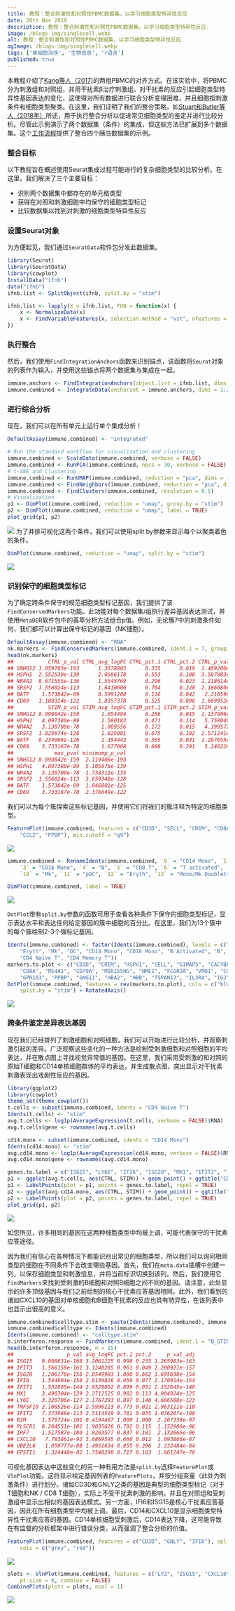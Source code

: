 ```yaml
---
title: 教程：整合刺激性和对照性PBMC数据集，以学习细胞类型特异性反应
date: 20th Nov 2019
description: 教程：整合刺激性和对照性PBMC数据集，以学习细胞类型特异性反应.
image: /blogs-img/singlecell.webp
alt: 教程：整合刺激性和对照性PBMC数据集，以学习细胞类型特异性反应
ogImage: /blogs-img/singlecell.webp
tags: ['单细胞测序', '生物信息', 'r语言']
published: true
---
```


本教程介绍了[Kang等人（2017)](https://www.nature.com/articles/nbt.4042)的两组PBMC的对齐方式。在该实验中，将PBMC分为刺激组和对照组，并用干扰素β治疗刺激组。对干扰素的反应引起细胞类型特异性基因表达的变化，这使得对所有数据进行联合分析变得困难，并且细胞按刺激条件和细胞类型聚类。在这里，我们证明了我们的整合策略，如[Stuart和Butler等人（2018年）](https://www.biorxiv.org/content/early/2018/11/02/460147)所述，用于执行整合分析以促进常见细胞类型的鉴定并进行比较分析。尽管此示例演示了两个数据集（条件）的集成，但这些方法已扩展到多个数据集。这个[工作流程](https://satijalab.org/seurat/pancreas_integration_label_transfer.html)提供了整合四个胰岛数据集的示例。


### 整合目标

以下教程旨在概述使用Seurat集成过程可能进行的复杂细胞类型的比较分析。在这里，我们解决了三个主要目标：

* 识别两个数据集中都存在的单元格类型
* 获得在对照和刺激细胞中均保守的细胞类型标记
* 比较数据集以找到对刺激的细胞类型特异性反应

### 设置Seurat对象

为方便起见，我们通过`SeuratData`软件包分发此数据集。
```r
library(Seurat)
library(SeuratData)
library(cowplot)
InstallData("ifnb")
data("ifnb")
ifnb.list <- SplitObject(ifnb, split.by = "stim")

ifnb.list <- lapply(X = ifnb.list, FUN = function(x) {
    x <- NormalizeData(x)
    x <- FindVariableFeatures(x, selection.method = "vst", nfeatures = 2000)
})
```

### 执行整合

然后，我们使用`FindIntegrationAnchors`函数来识别锚点，该函数将`Seurat`对象的列表作为输入，并使用这些锚点将两个数据集与集成在一起。
```r
immune.anchors <- FindIntegrationAnchors(object.list = ifnb.list, dims = 1:20)
immune.combined <- IntegrateData(anchorset = immune.anchors, dims = 1:20)
```

### 进行综合分析

现在，我们可以在所有单元上运行单个集成分析！
```r
DefaultAssay(immune.combined) <- "integrated"

# Run the standard workflow for visualization and clustering
immune.combined <- ScaleData(immune.combined, verbose = FALSE)
immune.combined <- RunPCA(immune.combined, npcs = 30, verbose = FALSE)
# t-SNE and Clustering
immune.combined <- RunUMAP(immune.combined, reduction = "pca", dims = 1:20)
immune.combined <- FindNeighbors(immune.combined, reduction = "pca", dims = 1:20)
immune.combined <- FindClusters(immune.combined, resolution = 0.5)
# Visualization
p1 <- DimPlot(immune.combined, reduction = "umap", group.by = "stim")
p2 <- DimPlot(immune.combined, reduction = "umap", label = TRUE)
plot_grid(p1, p2)
```
![](https://i.loli.net/2019/12/11/J7YB4t9FGzNgjUx.png)
为了并排可视化这两个条件，我们可以使用split.by参数来显示每个以聚类着色的条件。
```r
DimPlot(immune.combined, reduction = "umap", split.by = "stim")
```
![](https://i.loli.net/2019/12/11/qKrMcbdkETNV81n.png)

### 识别保守的细胞类型标记

为了确定跨条件保守的规范细胞类型标记基因，我们提供了该`FindConservedMarkers`功能。此功能对每个数据集/组执行差异基因表达测试，并使用`MetaDE`R软件包中的荟萃分析方法组合p值。例如，无论簇7中的刺激条件如何，我们都可以计算出保守标记的基因（NK细胞）。
```r
DefaultAssay(immune.combined) <- "RNA"
nk.markers <- FindConservedMarkers(immune.combined, ident.1 = 7, grouping.var = "stim", verbose = FALSE)
head(nk.markers)
##           CTRL_p_val CTRL_avg_logFC CTRL_pct.1 CTRL_pct.2 CTRL_p_val_adj
## SNHG12 1.059703e-193      1.3678805      0.335      0.019  1.489200e-189
## HSPH1  2.552539e-139      2.0586178      0.553      0.100  3.587083e-135
## NR4A2  8.671555e-136      1.5545769      0.296      0.023  1.218614e-131
## SRSF2  1.556024e-113      1.6410606      0.704      0.220  2.186680e-109
## BATF    1.573042e-09      0.5991204      0.116      0.042   2.210596e-05
## CD69   1.188324e-122      1.8357378      0.525      0.096  1.669952e-118
##           STIM_p_val STIM_avg_logFC STIM_pct.1 STIM_pct.2 STIM_p_val_adj
## SNHG12 8.090842e-159       1.054494      0.256      0.015  1.137006e-154
## HSPH1   4.097380e-89       1.580183      0.471      0.114   5.758049e-85
## NR4A2   3.130700e-78       1.009556      0.172      0.015   4.399572e-74
## SRSF2  1.829674e-128       1.625081      0.675      0.182  2.571241e-124
## BATF   9.234006e-126       1.354443      0.305      0.031  1.297655e-121
## CD69    3.733167e-78       1.677068      0.688      0.291   5.246220e-74
##             max_pval minimump_p_val
## SNHG12 8.090842e-159  2.119406e-193
## HSPH1   4.097380e-89  5.105078e-139
## NR4A2   3.130700e-78  1.734311e-135
## SRSF2  1.556024e-113  3.659348e-128
## BATF    1.573042e-09  1.846801e-125
## CD69    3.733167e-78  2.376649e-122
```

我们可以为每个簇探索这些标记基因，并使用它们将我们的簇注释为特定的细胞类型。
```r
FeaturePlot(immune.combined, features = c("CD3D", "SELL", "CREM", "CD8A", "GNLY", "CD79A", "FCGR3A", 
    "CCL2", "PPBP"), min.cutoff = "q9")
```

![](https://i.loli.net/2019/12/11/LSz7HRaD1AovJQB.png)

```r
immune.combined <- RenameIdents(immune.combined, `0` = "CD14 Mono", `1` = "CD4 Naive T", `2` = "CD4 Memory T", 
    `3` = "CD16 Mono", `4` = "B", `5` = "CD8 T", `6` = "T activated", `7` = "NK", `8` = "DC", `9` = "B Activated", 
    `10` = "Mk", `11` = "pDC", `12` = "Eryth", `13` = "Mono/Mk Doublets")

DimPlot(immune.combined, label = TRUE)
```
![](https://i.loli.net/2019/12/11/N9qipvX6zWoeUaS.png)

`DotPlot`带有`split.by`参数的函数可用于查看各种条件下保守的细胞类型标记，显示表达水平和表达任何给定基因的簇中细胞的百分比。在这里，我们为13个簇中的每个簇绘制2-3个强标记基因。
```r
Idents(immune.combined) <- factor(Idents(immune.combined), levels = c("Mono/Mk Doublets", "pDC", 
    "Eryth", "Mk", "DC", "CD14 Mono", "CD16 Mono", "B Activated", "B", "CD8 T", "NK", "T activated", 
    "CD4 Naive T", "CD4 Memory T"))
markers.to.plot <- c("CD3D", "CREM", "HSPH1", "SELL", "GIMAP5", "CACYBP", "GNLY", "NKG7", "CCL5", 
    "CD8A", "MS4A1", "CD79A", "MIR155HG", "NME1", "FCGR3A", "VMO1", "CCL2", "S100A9", "HLA-DQA1", 
    "GPR183", "PPBP", "GNG11", "HBA2", "HBB", "TSPAN13", "IL3RA", "IGJ")
DotPlot(immune.combined, features = rev(markers.to.plot), cols = c("blue", "red"), dot.scale = 8, 
    split.by = "stim") + RotatedAxis()
```
![](https://i.loli.net/2019/12/11/OhXroNgvKuTDbm7.png)

### 跨条件鉴定差异表达基因
现在我们已经排列了刺激细胞和对照细胞，我们可以开始进行比较分析，并观察刺激引起的差异。广泛观察这些变化的一种方法是绘制受刺激细胞和对照细胞的平均表达，并在散点图上寻找视觉异常值的基因。在这里，我们采用受刺激的和对照的原始T细胞和CD14单核细胞群体的平均表达，并生成散点图，突出显示对干扰素刺激表现出戏剧性反应的基因。
```r
library(ggplot2)
library(cowplot)
theme_set(theme_cowplot())
t.cells <- subset(immune.combined, idents = "CD4 Naive T")
Idents(t.cells) <- "stim"
avg.t.cells <- log1p(AverageExpression(t.cells, verbose = FALSE)$RNA)
avg.t.cells$gene <- rownames(avg.t.cells)

cd14.mono <- subset(immune.combined, idents = "CD14 Mono")
Idents(cd14.mono) <- "stim"
avg.cd14.mono <- log1p(AverageExpression(cd14.mono, verbose = FALSE)$RNA)
avg.cd14.mono$gene <- rownames(avg.cd14.mono)

genes.to.label = c("ISG15", "LY6E", "IFI6", "ISG20", "MX1", "IFIT2", "IFIT1", "CXCL10", "CCL8")
p1 <- ggplot(avg.t.cells, aes(CTRL, STIM)) + geom_point() + ggtitle("CD4 Naive T Cells")
p1 <- LabelPoints(plot = p1, points = genes.to.label, repel = TRUE)
p2 <- ggplot(avg.cd14.mono, aes(CTRL, STIM)) + geom_point() + ggtitle("CD14 Monocytes")
p2 <- LabelPoints(plot = p2, points = genes.to.label, repel = TRUE)
plot_grid(p1, p2)
```
![](https://i.loli.net/2019/12/11/bPnJlFC4tY1xcu9.png)

如您所见，许多相同的基因在这两种细胞类型中均被上调，可能代表保守的干扰素应答途径。

因为我们有信心在各种情况下都能识别出常见的细胞类型，所以我们可以询问相同类型的细胞在不同条件下会改变哪些基因。首先，我们在`meta.data`插槽中创建一列，以保存细胞类型和刺激信息，并将当前标识切换到该列。然后，我们使用它`FindMarkers`来找到受刺激的B细胞和对照B细胞之间不同的基因。请注意，此处显示的许多顶级基因与我们之前绘制的核心干扰素应答基因相同。此外，我们看到的诸如CXCL10的基因对单核细胞和B细胞干扰素的反应也具有特异性，在该列表中也显示出很高的意义。
```r
immune.combined$celltype.stim <- paste(Idents(immune.combined), immune.combined$stim, sep = "_")
immune.combined$celltype <- Idents(immune.combined)
Idents(immune.combined) <- "celltype.stim"
b.interferon.response <- FindMarkers(immune.combined, ident.1 = "B_STIM", ident.2 = "B_CTRL", verbose = FALSE)
head(b.interferon.response, n = 15)
##                 p_val avg_logFC pct.1 pct.2     p_val_adj
## ISG15   9.008631e-168 3.2061225 0.998 0.235 1.265983e-163
## IFIT3   1.566158e-161 3.1240285 0.961 0.049 2.200921e-157
## ISG20   1.206176e-158 2.0549983 1.000 0.662 1.695038e-154
## IFI6    1.544804e-158 2.9139826 0.959 0.077 2.170914e-154
## IFIT1   1.531805e-144 2.8529052 0.899 0.031 2.152645e-140
## MX1     3.490304e-129 2.2712525 0.902 0.113 4.904924e-125
## LY6E    3.320706e-127 2.1767293 0.897 0.146 4.666588e-123
## TNFSF10 2.108526e-114 2.5996223 0.773 0.021 2.963111e-110
## IFIT2   7.373988e-113 2.5114519 0.781 0.035 1.036267e-108
## B2M     1.570724e-101 0.4194467 1.000 1.000  2.207338e-97
## PLSCR1  8.204551e-101 1.9635626 0.792 0.115  1.152986e-96
## IRF7    1.517587e-100 1.8203577 0.837 0.181  2.132665e-96
## CXCL10   7.783861e-92 3.6869595 0.660 0.012  1.093866e-87
## UBE2L6   1.659777e-88 1.4951634 0.855 0.296  2.332484e-84
## EPSTI1   1.324448e-82 1.7540298 0.717 0.103  1.861247e-78
```

可视化基因表达中这些变化的另一种有用方法是`split.by`选择`FeaturePlot`或`VlnPlot`功能。这将显示给定基因列表的`FeaturePlots`，并按分组变量（此处为刺激条件）进行划分。诸如CD3D和GNLY之类的基因是典型的细胞类型标记（对于T细胞和NK / CD8 T细胞），实际上不受干扰素刺激的影响，并且在对照组和受刺激组中显示出相似的基因表达模式。另一方面，IFI6和ISG15是核心干扰素应答基因，因此在所有细胞类型中均被上调。最后，CD14和CXCL10是显示细胞类型特异性干扰素应答的基因。CD14单核细胞受刺激后，CD14表达下降，这可能导致在有监督的分析框架中进行错误分类，从而强调了整合分析的价值。
```r
FeaturePlot(immune.combined, features = c("CD3D", "GNLY", "IFI6"), split.by = "stim", max.cutoff = 3, 
    cols = c("grey", "red"))
```
![](https://i.loli.net/2019/12/11/9Co6NOnejimagsc.png)
```r
plots <- VlnPlot(immune.combined, features = c("LYZ", "ISG15", "CXCL10"), split.by = "stim", group.by = "celltype", 
    pt.size = 0, combine = FALSE)
CombinePlots(plots = plots, ncol = 1)
```
![](https://i.loli.net/2019/12/11/DIyLP7VsZEXKUTf.png)
